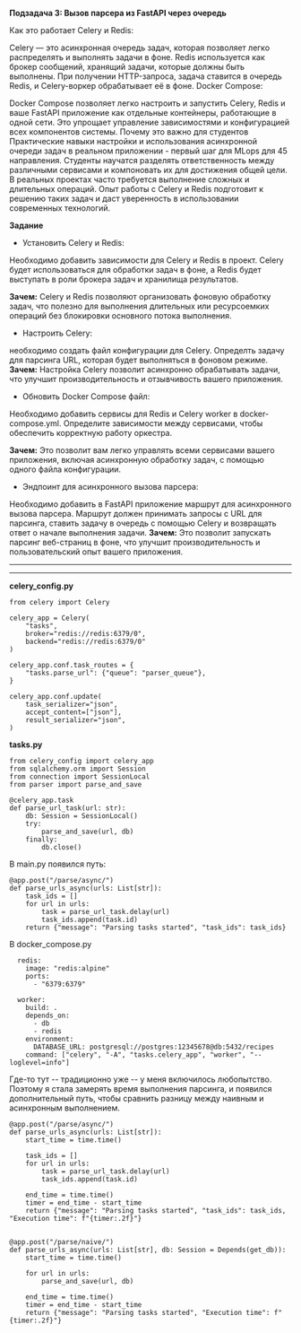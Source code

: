 **Подзадача 3: Вызов парсера из FastAPI через очередь**

Как это работает
Celery и Redis:

Celery — это асинхронная очередь задач, которая позволяет легко распределять и выполнять задачи в фоне. Redis используется как брокер сообщений, хранящий задачи, которые должны быть выполнены.
При получении HTTP-запроса, задача ставится в очередь Redis, и Celery-воркер обрабатывает её в фоне.
Docker Compose:

Docker Compose позволяет легко настроить и запустить Celery, Redis и ваше FastAPI приложение как отдельные контейнеры, работающие в одной сети. Это упрощает управление зависимостями и конфигурацией всех компонентов системы.
Почему это важно для студентов
Практические навыки настройки и использования асинхронной очереди задач в реальном приложении - первый шаг для MLops для 45 направления. Студенты научатся разделять ответственность между различными сервисами и компоновать их для достижения общей цели. В реальных проектах часто требуется выполнение сложных и длительных операций. Опыт работы с Celery и Redis подготовит к решению таких задач и даст уверенность в использовании современных технологий.

**Задание**

- Установить Celery и Redis:

Необходимо добавить зависимости для Celery и Redis в проект. Celery будет использоваться для обработки задач в фоне, а Redis будет выступать в роли брокера задач и хранилища результатов.

**Зачем:** Celery и Redis позволяют организовать фоновую обработку задач, что полезно для выполнения длительных или ресурсоемких операций без блокировки основного потока выполнения.

- Настроить Celery:

необходимо создать файл конфигурации для Celery. Определть задачу для парсинга URL, которая будет выполняться в фоновом режиме.
**Зачем:** Настройка Celery позволит асинхронно обрабатывать задачи, что улучшит производительность и отзывчивость вашего приложения.

- Обновить Docker Compose файл:

Необходимо добавить сервисы для Redis и Celery worker в docker-compose.yml. Определите зависимости между сервисами, чтобы обеспечить корректную работу оркестра.

**Зачем:** Это позволит вам легко управлять всеми сервисами вашего приложения, включая асинхронную обработку задач, с помощью одного файла конфигурации.

- Эндпоинт для асинхронного вызова парсера:

Необходимо добавить в FastAPI приложение маршрут для асинхронного вызова парсера. Маршрут должен принимать запросы с URL для парсинга, ставить задачу в очередь с помощью Celery и возвращать ответ о начале выполнения задачи.
**Зачем:** Это позволит запускать парсинг веб-страниц в фоне, что улучшит производительность и пользовательский опыт вашего приложения.

<hr>
<hr>

**celery_config.py**
```
from celery import Celery

celery_app = Celery(
    "tasks",
    broker="redis://redis:6379/0",
    backend="redis://redis:6379/0"
)

celery_app.conf.task_routes = {
    "tasks.parse_url": {"queue": "parser_queue"},
}

celery_app.conf.update(
    task_serializer="json",
    accept_content=["json"],
    result_serializer="json",
)
```

**tasks.py**
```
from celery_config import celery_app
from sqlalchemy.orm import Session
from connection import SessionLocal
from parser import parse_and_save

@celery_app.task
def parse_url_task(url: str):
    db: Session = SessionLocal()
    try:
        parse_and_save(url, db)
    finally:
        db.close()
```

В main.py появился путь:
```
@app.post("/parse/async/")
def parse_urls_async(urls: List[str]):
    task_ids = []
    for url in urls:
        task = parse_url_task.delay(url)
        task_ids.append(task.id)
    return {"message": "Parsing tasks started", "task_ids": task_ids}
```

В docker_compose.py
```
  redis:
    image: "redis:alpine"
    ports:
      - "6379:6379"

  worker:
    build: .
    depends_on:
      - db
      - redis
    environment:
      DATABASE_URL: postgresql://postgres:12345678@db:5432/recipes
    command: ["celery", "-A", "tasks.celery_app", "worker", "--loglevel=info"]
```

Где-то тут -- традиционно уже -- у меня включилось любопытство. Поэтому я стала замерять время выполнения парсинга, и появился дополнительный путь, чтобы сравнить разницу между наивным и асинхронным выполнением.

```
@app.post("/parse/async/")
def parse_urls_async(urls: List[str]):
    start_time = time.time()

    task_ids = []
    for url in urls:
        task = parse_url_task.delay(url)
        task_ids.append(task.id)

    end_time = time.time()
    timer = end_time - start_time
    return {"message": "Parsing tasks started", "task_ids": task_ids, "Execution time": f"{timer:.2f}"}


@app.post("/parse/naive/")
def parse_urls_async(urls: List[str], db: Session = Depends(get_db)):
    start_time = time.time()

    for url in urls:
        parse_and_save(url, db)

    end_time = time.time()
    timer = end_time - start_time
    return {"message": "Parsing tasks started", "Execution time": f"{timer:.2f}"}
```